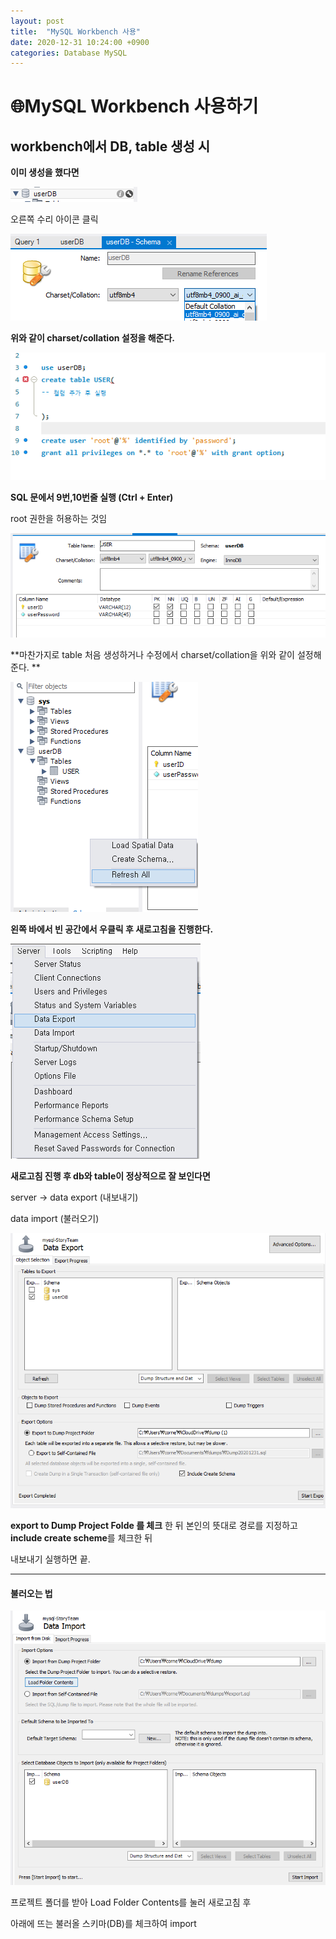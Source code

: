```yaml
---
layout: post
title:  "MySQL Workbench 사용"
date: 2020-12-31 10:24:00 +0900
categories: Database MySQL
---
```


# 🌐MySQL Workbench 사용하기



## workbench에서 DB, table 생성 시 

**이미 생성을 했다면**

![1](images/workbench1.png)

오른쪽 수리 아이콘 클릭

![2](images/workbench2.png)

**위와 같이 charset/collation 설정을 해준다.**

![3](images/workbench3.png)

**SQL 문에서 9번,10번줄 실행 (Ctrl + Enter)**

root 권한을 허용하는 것임



![4](images/workbench4.png)

**마찬가지로 table 처음 생성하거나 수정에서 charset/collation을 위와 같이 설정해준다. ** 



![5](images/workbench5.png)

**왼쪽 바에서 빈 공간에서 우클릭 후 새로고침을 진행한다.**



![6](images/workbench6.png)

**새로고침 진행 후 db와 table이 정상적으로 잘 보인다면**

server -> data export  (내보내기) 

data import (불러오기)



![7](images/workbench7.png)

**export to Dump Project Folde 를 체크** 한 뒤 본인의 뜻대로 경로를 지정하고 **include create scheme**를 체크한 뒤



내보내기 실행하면 끝.

---



#### 불러오는 법

![불러오기](images/workbench8.png)

프로젝트 폴더를 받아 Load Folder Contents를 눌러 새로고침 후 

아래에 뜨는 불러올 스키마(DB)를 체크하여 import
